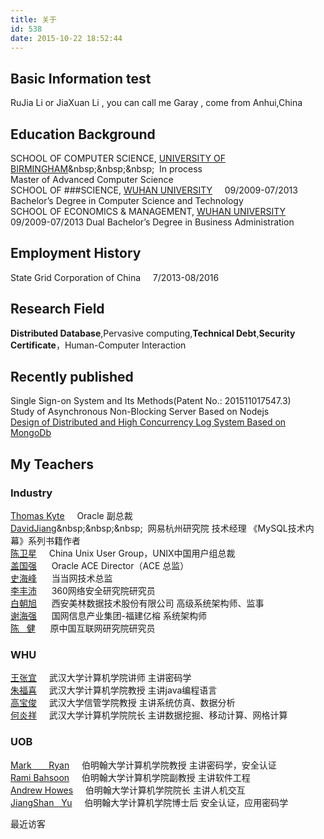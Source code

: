 ```yaml
---
title: 关于
id: 538
date: 2015-10-22 18:52:44
---
```


## Basic Information  test 
RuJia Li or JiaXuan Li , you can call me Garay , come from Anhui,China  

## Education Background
SCHOOL OF COMPUTER SCIENCE, [UNIVERSITY OF BIRMINGHAM](http://baike.baidu.com/link?url=yzoLkfI5jiVY_CGbQTeUO19Cu3ZeSIPLjlmK4H6tIk9zN7rOpRp_etjYgfmRCwT0iau3vH_eatW5cF8DbEBioDTrv_xkshlFArZfjNRgmTBeFD3H2_FPciOrZqkuyGam-SFX7WtcN6dxaJaIHZ3To_)&nbsp;&nbsp;&nbsp;&nbsp;
In process		
Master of Advanced Computer Science  
SCHOOL OF ###SCIENCE, [WUHAN UNIVERSITY](http://baike.baidu.com/item/%E6%AD%A6%E6%B1%89%E5%A4%A7%E5%AD%A6)&nbsp;&nbsp;&nbsp;&nbsp;
09/2009-07/2013	
Bachelor’s Degree in Computer Science and Technology  
SCHOOL OF ECONOMICS & MANAGEMENT, [WUHAN UNIVERSITY](http://baike.baidu.com/item/%E6%AD%A6%E6%B1%89%E5%A4%A7%E5%AD%A6)&nbsp;&nbsp;&nbsp;&nbsp;
09/2009-07/2013	
Dual Bachelor’s Degree in Business Administration  
## Employment History  
State Grid Corporation of China &nbsp;&nbsp;&nbsp;&nbsp;7/2013-08/2016	
## Research Field
**Distributed Database**,Pervasive computing,**Technical Debt**,**Security Certificate**，Human-Computer Interaction
## Recently published
Single Sign-on  System and Its Methods(Patent No.: 201511017547.3)  
Study of Asynchronous Non-Blocking Server Based on Nodejs  
[Design of Distributed and High Concurrency Log System Based on MongoDb](http://www.docin.com/p-982124543.html) 
## My Teachers
### Industry
[Thomas Kyte](http://baike.baidu.com/link?url=FgKr9LuGQ7BZw_3QVf8ysv7t9exNfWQ3odXWkKvzYH0TE8d0l2nlJAUWF_hB8MYYjwJLyo03WLZRDmKIwU9oWq)&nbsp;&nbsp;&nbsp;&nbsp; Oracle 副总裁   
[DavidJiang](http://baike.baidu.com/link?url=_Tz-m_tpbu_S8a16fKgM3O35WYBPmGoK9-VuA2A4NNqJTlefL-_eUv7SjGn0yw72jYZ4IHwVpFe0xRCcBL1KzDYxYMX6p5wIXSxsTbOJWObOJV0rksN5sKEnz8O8NAXX1ck7TLFfpIPxTAiJ5-NrL_)&nbsp;&nbsp;&nbsp;&nbsp; 网易杭州研究院 技术经理 《MySQL技术内幕》系列书籍作者   
[陈卫星](http://news.xinhuanet.com/edu/2013-12/10/c_125834423_2.htm)&nbsp;&nbsp;&nbsp;&nbsp; China Unix User Group，UNIX中国用户组总裁  
[盖国强](http://news.xinhuanet.com/edu/2013-12/10/c_125834423_2.htm) &nbsp;&nbsp;&nbsp;&nbsp; Oracle ACE Director（ACE 总监）  
[史海峰](http://www.infoq.com/cn/articles/dangdang-architecture-management/) &nbsp;&nbsp;&nbsp;&nbsp; 当当网技术总监  
[李丰沛](http://news.sina.com.cn/o/2016-01-04/doc-ifxneept3669860.shtml) &nbsp;&nbsp;&nbsp;&nbsp;  360网络安全研究院研究员  
[白朝旭](http://www.qixin.com/company/3a4ce111-b141-43b6-bbe8-47c0437fd5ff) &nbsp;&nbsp;&nbsp;&nbsp; 西安美林数据技术股份有限公司 高级系统架构师、监事  
[谢海强](http://www.qixin.com/company/3a4ce111-b141-43b6-bbe8-47c0437fd5ff) &nbsp;&nbsp;&nbsp;&nbsp; 国网信息产业集团-福建亿榕 系统架构师  
[陈 &nbsp;&nbsp;健](http://baike.baidu.com/link?url=xRKroDflY_HC-ZR6as-tglMgkdQ81KqLM5LuXXuV-JHhNKG0oSqCAasdg1AEAiY8yQGFq5bE5N38fU4RijHKe_hylFJ0K-0gjliYr3hGIRbgb3w2LlY6JTDPZniap5SBxuA_RU7j3YpB4-Z3ljCViF8f_XCwZx3vrmYw4XYTeE6tQ4FSQPJGfaYDFrOyymKW5aRT5trtzJ-Ti-ldQtqs5_) &nbsp;&nbsp;&nbsp;&nbsp; 原中国互联网研究院研究员
### WHU
[王张宜](http://cs.whu.edu.cn/plus/view.php?aid=1540)&nbsp;&nbsp;&nbsp;&nbsp; 武汉大学计算机学院讲师  主讲密码学  
[朱福喜](http://baike.baidu.com/link?url=ucSNLzgzvRN5DjjbER4QzzrEOWSDP72Qyx-m_yodvEMT2f0Qhl2swoHFomH4EHnRpIM34CMWAmXwGRA4BGJppg3ppwSIKXRrv4eRrU_Tf3aXxHyWbQdlmQ_23vBVjwpR)&nbsp;&nbsp;&nbsp;&nbsp; 武汉大学计算机学院教授 主讲java编程语言   
[高宝俊](http://ems.whu.edu.cn/szdw/qzjs/glkxygcx/2015-06-16/22366.html)&nbsp;&nbsp;&nbsp;&nbsp; 武汉大学信管学院教授 主讲系统仿真、数据分析  
[何炎祥](http://cs.whu.edu.cn/plus/view.php?aid=1732)&nbsp;&nbsp;&nbsp;&nbsp; 武汉大学计算机学院院长 主讲数据挖掘、移动计算、网格计算
### UOB
[Mark &nbsp;&nbsp;&nbsp;&nbsp;&nbsp;&nbsp;Ryan](https://www.cs.bham.ac.uk/~mdr/)&nbsp;&nbsp;&nbsp;&nbsp; 伯明翰大学计算机学院教授 主讲密码学，安全认证   
[Rami Bahsoon](https://www.cs.bham.ac.uk/~rzb/)&nbsp;&nbsp;&nbsp;&nbsp; 伯明翰大学计算机学院副教授 主讲软件工程    
[Andrew Howes](https://www.cs.bham.ac.uk/~howesa/)&nbsp;&nbsp;&nbsp;&nbsp; 伯明翰大学计算机学院院长 主讲人机交互    
[JiangShan &nbsp;&nbsp;Yu](http://www.jiangshanyu.com/)&nbsp;&nbsp;&nbsp;&nbsp; 伯明翰大学计算机学院博士后 安全认证，应用密码学

最近访客
<div class="ds-recent-visitors" data-num-items="28" data-avatar-size="42" id="ds-recent-visitors" style=""></div>


  